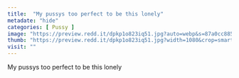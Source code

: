 ```yaml
---
title:  "My pussys too perfect to be this lonely"
metadate: "hide"
categories: [ Pussy ]
image: "https://preview.redd.it/dpkp1o823iq51.jpg?auto=webp&s=87a0cc885dbb1ba7421f8f208d56cd8e21710ea2"
thumb: "https://preview.redd.it/dpkp1o823iq51.jpg?width=1080&crop=smart&auto=webp&s=a6018bc1a1f745bb902069a61d98832a3b15c403"
visit: ""
---
```

My pussys too perfect to be this lonely
